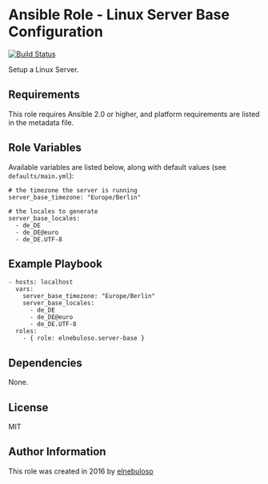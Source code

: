 # Ansible Role - Linux Server Base Configuration

[![Build Status](https://travis-ci.org/elnebuloso/ansible-role-server-base.svg?branch=master)](https://travis-ci.org/elnebuloso/ansible-role-server-base)

Setup a Linux Server.

## Requirements

This role requires Ansible 2.0 or higher, and platform requirements are listed in the metadata file.

## Role Variables

Available variables are listed below, along with default values (see `defaults/main.yml`):

```
# the timezone the server is running
server_base_timezone: "Europe/Berlin"

# the locales to generate
server_base_locales:
  - de_DE
  - de_DE@euro
  - de_DE.UTF-8
```

## Example Playbook

```
- hosts: localhost
  vars:
    server_base_timezone: "Europe/Berlin"
    server_base_locales:
      - de_DE
      - de_DE@euro
      - de_DE.UTF-8
  roles:
    - { role: elnebuloso.server-base }
```

## Dependencies

None.

##  License

MIT

##  Author Information

This role was created in 2016 by [elnebuloso](https://github.com/elnebuloso/)